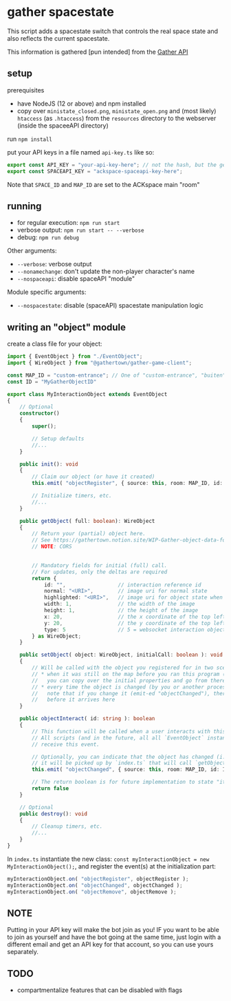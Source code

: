 # gather spacestate

This script adds a spacestate switch that controls the real space state
and also reflects the current spacestate.

This information is gathered [pun intended] from the [Gather API](https://gathertown.notion.site/Gather-Websocket-API-bf2d5d4526db412590c3579c36141063)

## setup

prerequisites
* have NodeJS (12 or above) and npm installed
* copy over `ministate_closed.png`, `ministate_open.png` and (most likely) `htaccess` (as `.htaccess`) from the `resources` directory to the webserver (inside the spaceeAPI directory)

run `npm install`

put your API keys in a file named `api-key.ts` like so:

```js
export const API_KEY = "your-api-key-here"; // not the hash, but the generated key via https://gather.town/apiKeys
export const SPACEAPI_KEY = "ackspace-spaceapi-key-here";

```

Note that `SPACE_ID` and `MAP_ID` are set to the ACKspace main "room"

## running

* for regular execution: `npm run start`
* verbose output: `npm run start -- --verbose`
* debug: `npm run debug`

Other arguments:
* `--verbose`: verbose output
* `--nonamechange`: don't update the non-player character's name
* `--nospaceapi`: disable spaceAPI "module"

Module specific arguments:
* `--nospacestate`: disable (spaceAPI) spacestate manipulation logic

## writing an "object" module

create a class file for your object:
```ts
import { EventObject } from "./EventObject";
import { WireObject } from "@gathertown/gather-game-client";

const MAP_ID = "custom-entrance"; // One of "custom-entrance", "buiten"
const ID = "MyGatherObjectID"

export class MyInteractionObject extends EventObject
{
    // Optional
    constructor()
    {
        super();

        // Setup defaults
        //...
    }

    public init(): void
    {
        // Claim our object (or have it created)
        this.emit( "objectRegister", { source: this, room: MAP_ID, id: ID, create: true } );

        // Initialize timers, etc.
        //...
    }

    public getObject( full: boolean): WireObject
    {
        // Return your (partial) object here.
        // See https://gathertown.notion.site/WIP-Gather-object-data-format-c24e9c491fbd40db83649591339614a1
        // NOTE: CORS

        
        // Mandatory fields for initial (full) call.
        // For updates, only the deltas are required
        return {
            id: "",                 // interaction reference id
            normal: "<URI>",        // image uri for normal state
            highlighted: "<URI>",   // image uri for object state when in range (and closest proximity)
            width: 1,               // the width of the image
            height: 1,              // the height of the image
            x: 20,                  // the x coordinate of the top left corner
            y: 20,                  // the y coordinate of the top left corner
            type: 5                 // 5 = websocket interaction object
        } as WireObject;
    }

    public setObject( object: WireObject, initialCall: boolean ): void
    {
        // Will be called with the object you registered for in two scenarios
        // * when it was still on the map before you ran this program (`initialCall` will be `true`)
        //   you can copy over the initial properties and go from there.
        // * every time the object is changed (by you or another process)
        //   note that if you change it (emit-ed "objectChanged"), there might be a delay
        //   before it arrives here
    }

    public objectInteract( id: string ): boolean
    {
        // This function will be called when a user interacts with this object.
        // All scripts (and in the future, all all `EventObject` instances) will
        // receive this event.

        // Optionally, you can indicate that the object has changed (i.e.: image, position, previewMessage)
        // it will be picked up by `index.ts` that will call `getObject` for its new shape and state
        this.emit( "objectChanged", { source: this, room: MAP_ID, id: ID } );

        // The return boolean is for future implementation to state "it has been handled; stop processing other instances.
        return false
    }

    // Optional
    public destroy(): void
    {
        // Cleanup timers, etc.
        //...
    }
}
```

In `index.ts` instantiate the new class: `const myInteractionObject = new MyInteractionObject();`, and register the event(s) at the initialization part:
```ts
myInteractionObject.on( "objectRegister", objectRegister );
myInteractionObject.on( "objectChanged", objectChanged );
myInteractionObject.on( "objectRemove", objectRemove );
```

## NOTE

Putting in your API key will make the bot join as you!
IF you want to be able to join as yourself and have the bot going at the same time,
just login with a different email and get an API key for that account, so you can use yours separately.

## TODO

* compartmentalize features that can be disabled with flags
